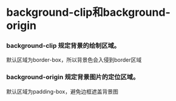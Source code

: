 <h1>background-clip和background-origin</h1>
<h3>background-clip 	规定背景的绘制区域。</h3>
默认区域为border-box，所以背景色会入侵到border区域
<h3>background-origin 	规定背景图片的定位区域。</h3>
默认区域为padding-box，避免边框遮盖背景图
